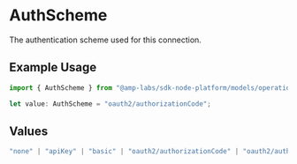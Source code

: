 # AuthScheme

The authentication scheme used for this connection.

## Example Usage

```typescript
import { AuthScheme } from "@amp-labs/sdk-node-platform/models/operations";

let value: AuthScheme = "oauth2/authorizationCode";
```

## Values

```typescript
"none" | "apiKey" | "basic" | "oauth2/authorizationCode" | "oauth2/authorizationCodePKCE" | "oauth2/clientCredentials" | "oauth2/password"
```